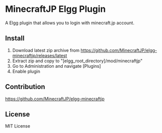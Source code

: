 # MinecraftJP Elgg Plugin

A Elgg plugin that allows you to login with minecraft.jp account.

## Install

1. Download latest zip archive from https://github.com/MinecraftJP/elgg-minecraftjp/releases/latest
2. Extract zip and copy to "[elgg_root_directory]/mod/minecraftjp"
3. Go to Administration and navigate [Plugins]
4. Enable plugin

## Contribution

https://github.com/MinecraftJP/elgg-minecraftjp

## License

MIT License 
